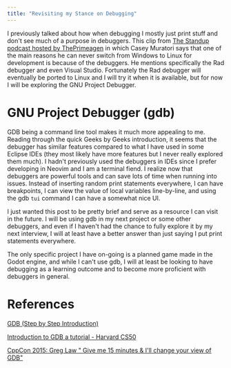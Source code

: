 ```yaml
---
title: "Revisiting my Stance on Debugging"
---
```


I previously talked about how when debugging I mostly just print stuff and don't see much of a purpose in debuggers.
This clip from [The Standup podcast hosted by ThePrimeagen](https://youtu.be/M2ZW4uwxU8k?si=QdwGYxIGCblxPqqb&t=1342) in which Casey Muratori says that one of the main reasons he can never switch from Windows to Linux for development is because of the debuggers. He mentions specifically the Rad debugger and even Visual Studio. Fortunately the Rad debugger will eventually be ported to Linux and I will try it when it is available, but for now I will be exploring the GNU Project Debugger.

# GNU Project Debugger (gdb)

GDB being a command line tool makes it much more appealing to me. Reading through the quick Geeks by Geeks introduction, it seems that the debugger has similar features compared to what I have used in some Eclipse IDEs (they most likely have more features but I never really explored them much). I hadn't previously used the debuggers in IDEs since I prefer developing in Neovim and I am a terminal fiend. I realize now that debuggers are powerful tools and can save lots of time when running into issues. Instead of inserting random print statements everywhere, I can have breakpoints, I can view the value of local variables line-by-line, and using the gdb `tui` command I can have a somewhat nice UI.

I just wanted this post to be pretty brief and serve as a resource I can visit in the future. I will be using gdb in my next project or some other debuggers, and even if I haven't had the chance to fully explore it by my next interview, I will at least have a better answer than just saying I put print statements everywhere. 

The only specific project I have on-going is a planned game made in the Godot engine, and while I can't use gdb, I will at least be looking to have debugging as a learning outcome and to become more proficient with debuggers in general.

# References

[GDB (Step by Step Introduction)](https://www.geeksforgeeks.org/gdb-step-by-step-introduction/)

[Introduction to GDB a tutorial - Harvard CS50](https://www.youtube.com/watch?v=sCtY--xRUyI)

[CppCon 2015: Greg Law " Give me 15 minutes & I'll change your view of GDB" ](https://www.youtube.com/watch?v=PorfLSr3DDI)
